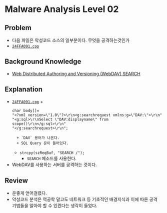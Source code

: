 # Malware Analysis Level 02

## Problem
* 다음 파일은 악성코드 소스의 일부분이다. 무엇을 공격하는것인가 
* [`24FFA091.cpp`](./24FFA091.cpp)

## Background Knowledge
* [Web Distributed Authoring and Versioning (WebDAV) SEARCH](https://tools.ietf.org/html/rfc5323)

## Explanation
* [`24FFA091.cpp`](./24FFA091.cpp)
	+ 
	```
	char body[]=
	"<?xml version=\"1.0\"?>\r\n<g:searchrequest xmlns:g=\"DAV:\">\r\n"
	"<g:sql>\r\nSelect \"DAV:displayname\" from scope()\r\n</g:sql>\r\n"
	"</g:searchrequest>\r\n";
	```
		+ `DAV` 용어가 나온다.
		+ SQL Query 문이 들어있다.
	+ `strcpy(szReqBuf, "SEARCH /");`
		+ `SEARCH` 메소드를 사용한다.
* WebDAV를 사용하는 서버를 공격하는 것이다.

## Review
* 운좋게 얻어걸렸다.
* 악성코드 분석은 역공학 말고도 네트워크 등 기초적인 배경지식과 이에 따른 공격 기법들을 알아야 할 수 있겠다는 생각이 들었다.